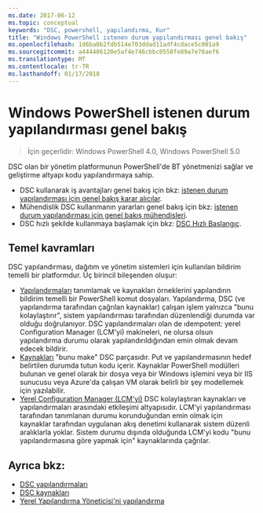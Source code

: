 ```yaml
---
ms.date: 2017-06-12
ms.topic: conceptual
keywords: "DSC, powershell, yapılandırma, Kur"
title: "Windows PowerShell istenen durum yapılandırması genel bakış"
ms.openlocfilehash: 1d6ba0b2fdb514e703ddad11adf4cdace5c001a9
ms.sourcegitcommit: a444406120e5af4e746cbbc0558fe89a7e78aef6
ms.translationtype: MT
ms.contentlocale: tr-TR
ms.lasthandoff: 01/17/2018
---
```

# <a name="windows-powershell-desired-state-configuration-overview"></a>Windows PowerShell istenen durum yapılandırması genel bakış 

> İçin geçerlidir: Windows PowerShell 4.0, Windows PowerShell 5.0

DSC olan bir yönetim platformunun PowerShell'de BT yönetmenizi sağlar ve geliştirme altyapı kodu yapılandırmaya sahip.

- DSC kullanarak iş avantajları genel bakış için bkz: [istenen durum yapılandırması için genel bakış karar alıcılar](decisionMaker.md).
- Mühendislik DSC kullanmanın yararları genel bakış için bkz: [istenen durum yapılandırması için genel bakış mühendisleri](DscForEngineers.md).
- DSC hızlı şekilde kullanmaya başlamak için bkz: [DSC Hızlı Başlangıç](quickStart.md).

## <a name="key-concepts"></a>Temel kavramları

DSC yapılandırması, dağıtım ve yönetim sistemleri için kullanılan bildirim temelli bir platformdur. Üç birincil bileşenden oluşur:

- [Yapılandırmaları](configurations.md) tanımlamak ve kaynakları örneklerini yapılandırın bildirim temelli bir PowerShell komut dosyaları.
    Yapılandırma, DSC (ve yapılandırma tarafından çağrılan kaynaklar) çalışan işlem yalnızca "bunu kolaylaştırır", sistem yapılandırması tarafından düzenlendiği durumda var olduğu doğrulanıyor. 
    DSC yapılandırmaları olan de ıdempotent: yerel Configuration Manager (LCM'yi) makineleri, ne olursa olsun yapılandırma durumu olarak yapılandırıldığından emin olmak devam edecek bildirir.
- [Kaynakları](resources.md) "bunu make" DSC parçasıdır. Put ve yapılandırmasının hedef belirtilen durumda tutun kodu içerir. 
    Kaynaklar PowerShell modülleri bulunan ve genel olarak bir dosya veya bir Windows işlemini veya bir IIS sunucusu veya Azure'da çalışan VM olarak belirli bir şey modellemek için yazılabilir.
- [Yerel Configuration Manager (LCM'yi)](metaConfig.md) DSC kolaylaştıran kaynakları ve yapılandırmaları arasındaki etkileşimi altyapısıdır. 
    LCM'yi yapılandırması tarafından tanımlanan durumu korunduğundan emin olmak için kaynaklar tarafından uygulanan akış denetimi kullanarak sistem düzenli aralıklarla yoklar. 
    Sistem durumu dışında olduğunda LCM'yi kodu "bunu yapılandırmasına göre yapmak için" kaynaklarında çağrılar. 

## <a name="see-also"></a>Ayrıca bkz:

- [DSC yapılandırmaları](configurations.md)
- [DSC kaynakları](resources.md)
- [Yerel Yapılandırma Yöneticisi'ni yapılandırma](metaConfig.md)

